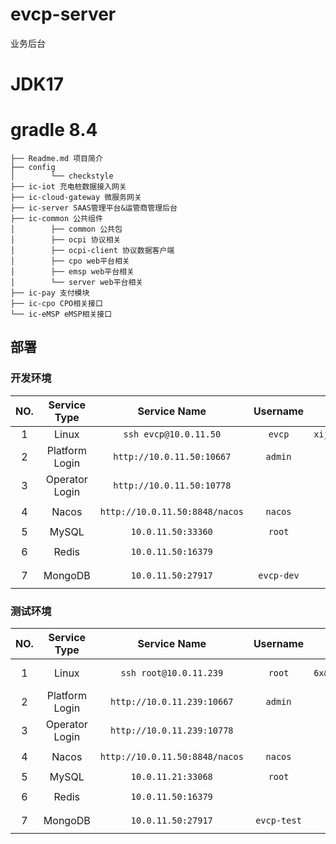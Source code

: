 # evcp-server

业务后台

# JDK17

# gradle 8.4

```
├── Readme.md 项目简介
├── config 
│        └── checkstyle
├── ic-iot 充电桩数据接入网关
├── ic-cloud-gateway 微服务网关
├── ic-server SAAS管理平台&运管商管理后台
├── ic-common 公共组件
│        ├── common 公共包
│        ├── ocpi 协议相关
│        ├── ocpi-client 协议数据客户端
│        ├── cpo web平台相关
│        ├── emsp web平台相关
│        └── server web平台相关
├── ic-pay 支付模块
├── ic-cpo CPO相关接口
└── ic-eMSP eMSP相关接口
```

## 部署

### 开发环境

| NO. |  Service Type  |          Service Name          |  Username  |          Password          | Remark                  |
|:---:|:--------------:|:------------------------------:|:----------:|:--------------------------:|-------------------------|
|  1  |     Linux      |     `ssh evcp@10.0.11.50`      |   `evcp`   | `xiji$o92x.nssi5tged3iJli` |                         |
|  2  | Platform Login |   `http://10.0.11.50:10667`    |  `admin`   |         `Aa123456`         |                         |
|  3  | Operator Login |   `http://10.0.11.50:10778`    |            |                            |                         |
|  4  |     Nacos      | `http://10.0.11.50:8848/nacos` |  `nacos`   |          `nacos`           | *`namespace: evcp-dev`* |
|  5  |     MySQL      |       `10.0.11.50:33360`       |   `root`   |        `root@2023`         | *`evcp-*`*              |
|  6  |     Redis      |       `10.0.11.50:16379`       |            |                            | *`database: 0`*         |
|  7  |    MongoDB     |       `10.0.11.50:27917`       | `evcp-dev` |           `evcp`           | *`database: evcp-dev`*  |

### 测试环境

| NO. |  Service Type  |          Service Name          |  Username   |      Password      | Remark                   |
|:---:|:--------------:|:------------------------------:|:-----------:|:------------------:|--------------------------|
|  1  |     Linux      |     `ssh root@10.0.11.239`     |   `root`    | `6x&2U^6f$e$&Utf@` | *8vcpu 16g 100g*         |
|  2  | Platform Login |   `http://10.0.11.239:10667`   |   `admin`   |     `Aa123456`     |                          |
|  3  | Operator Login |   `http://10.0.11.239:10778`   |             |                    |                          |
|  4  |     Nacos      | `http://10.0.11.50:8848/nacos` |   `nacos`   |      `nacos`       | *`namespace: evcp-test`* |
|  5  |     MySQL      |       `10.0.11.21:33068`       |   `root`    |       `root`       | *`evcp-*`*               |
|  6  |     Redis      |       `10.0.11.50:16379`       |             |                    | *`database: 1`*          |
|  7  |    MongoDB     |       `10.0.11.50:27917`       | `evcp-test` |       `evcp`       | *`database: evcp-test`*  |

